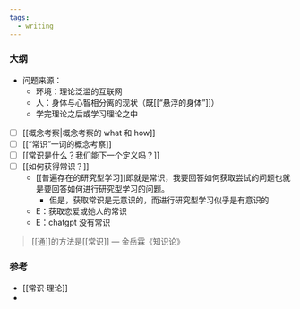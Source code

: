 ```yaml
---
tags:
  - writing
---
```

### 大纲

- 问题来源：
	- 环境：理论泛滥的互联网
	- 人：身体与心智相分离的现状（既[[“悬浮的身体”]]）
	- 学完理论之后或学习理论之中
- [ ] [[概念考察|概念考察的 what 和 how]]
- [ ] [[“常识”一词的概念考察]]
- [ ] [[常识是什么？我们能下一个定义吗？]]
- [ ] [[如何获得常识？]]
	- [[普遍存在的研究型学习]]即就是常识，我要回答如何获取尝试的问题也就是要回答如何进行研究型学习的问题。
		- 但是，获取常识是无意识的，而进行研究型学习似乎是有意识的
	- E：获取恋爱或她人的常识
	- E：chatgpt 没有常识

>[[通]]的方法是[[常识]] — 金岳霖《知识论》



### 参考
- [[常识·理论]]
- 